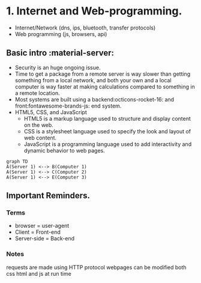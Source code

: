 
# 1. Internet and Web-programming.
- Internet/Network (dns, ips, bluetooth, transfer protocols)
- Web programming (js, browsers, api)


## Basic intro :material-server:
- Security is an huge ongoing issue.
- Time to get a package from a remote server is way slower than getting something from a local network, and both your own and a local computer is way faster at making calculations compared to something in a remote location.
- Most systems are built using a backend:octicons-rocket-16: and front:fontawesome-brands-js: end system.
- HTML5, CSS, and JavaScript
    * HTML5 is a markup language used to structure and display content on the web. 
    * CSS is a stylesheet language used to specify the look and layout of web content. 
    * JavaScript is a programming language used to add interactivity and dynamic behavior to web pages. 



```mermaid
graph TD
A(Server 1) <--> B(Computer 1)
A(Server 1) <--> C(Computer 2)
A(Server 1) <--> E(Computer 3)

```


## Important Reminders.
### Terms
- browser = user-agent
- Client = Front-end
- Server-side = Back-end

### Notes
requests are made using HTTP protocol
webpages can be modified both css html and js at run time

